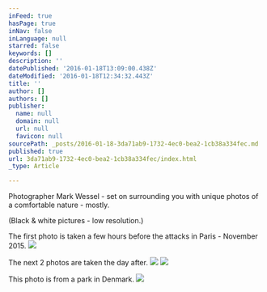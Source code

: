 ```yaml
---
inFeed: true
hasPage: true
inNav: false
inLanguage: null
starred: false
keywords: []
description: ''
datePublished: '2016-01-18T13:09:00.438Z'
dateModified: '2016-01-18T12:34:32.443Z'
title: ''
author: []
authors: []
publisher:
  name: null
  domain: null
  url: null
  favicon: null
sourcePath: _posts/2016-01-18-3da71ab9-1732-4ec0-bea2-1cb38a334fec.md
published: true
url: 3da71ab9-1732-4ec0-bea2-1cb38a334fec/index.html
_type: Article

---
```

Photographer Mark Wessel - set on surrounding you with unique photos of a comfortable nature - mostly.

(Black & white pictures - low resolution.)

The first photo is taken a few hours before the attacks in Paris - November  2015\.
![](https://the-grid-user-content.s3-us-west-2.amazonaws.com/3544a4fa-3c5d-42e9-a33a-b3d5fe0d3fef.JPG)

The next 2 photos are taken the day after.
![](https://the-grid-user-content.s3-us-west-2.amazonaws.com/56584f77-9bb7-4c41-b8a3-dafbdda48047.JPG)
![](https://the-grid-user-content.s3-us-west-2.amazonaws.com/eb15e732-0557-4d98-b616-cf95dd4ec923.JPG)

This photo is from a park in Denmark.
![](https://the-grid-user-content.s3-us-west-2.amazonaws.com/81efe642-5101-4e6a-aba5-fd4e62bb4f86.JPG)